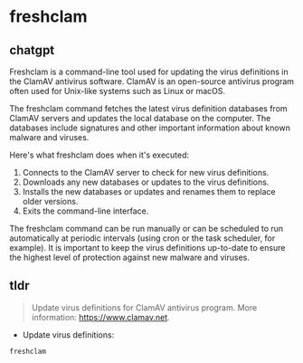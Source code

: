 # freshclam 
## chatgpt 
Freshclam is a command-line tool used for updating the virus definitions in the ClamAV antivirus software. ClamAV is an open-source antivirus program often used for Unix-like systems such as Linux or macOS. 

The freshclam command fetches the latest virus definition databases from ClamAV servers and updates the local database on the computer. The databases include signatures and other important information about known malware and viruses. 

Here's what freshclam does when it's executed:

1. Connects to the ClamAV server to check for new virus definitions.
2. Downloads any new databases or updates to the virus definitions.
3. Installs the new databases or updates and renames them to replace older versions.
4. Exits the command-line interface.

The freshclam command can be run manually or can be scheduled to run automatically at periodic intervals (using cron or the task scheduler, for example). It is important to keep the virus definitions up-to-date to ensure the highest level of protection against new malware and viruses. 

## tldr 
 
> Update virus definitions for ClamAV antivirus program.
> More information: <https://www.clamav.net>.

- Update virus definitions:

`freshclam`
